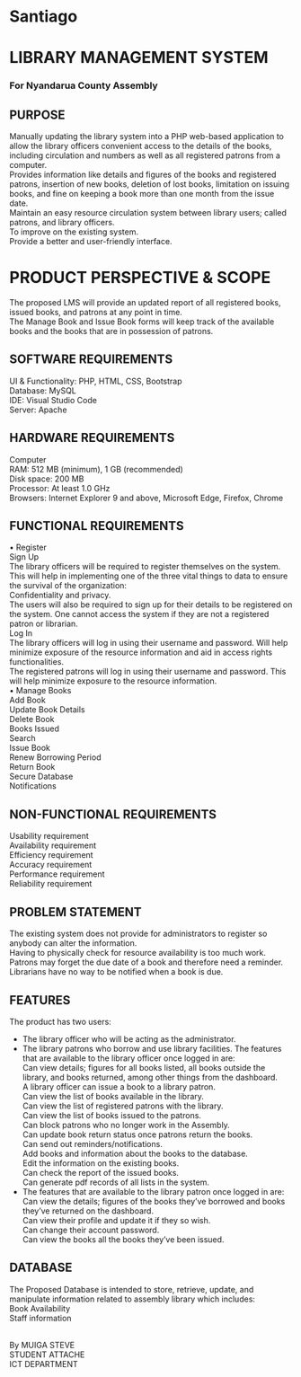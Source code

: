 # Santiago

# LIBRARY MANAGEMENT SYSTEM
### For Nyandarua County Assembly

## PURPOSE
Manually updating the library system into a PHP web-based application to allow the library 
officers convenient access to the details of the books, including circulation and numbers as 
well as all registered patrons from a computer.<br>
Provides information like details and figures of the books and registered patrons, insertion 
of new books, deletion of lost books, limitation on issuing books, and fine on keeping a book 
more than one month from the issue date.<br>
Maintain an easy resource circulation system between library users; called patrons, and 
library officers.<br>
To improve on the existing system.<br>
Provide a better and user-friendly interface.<br>
# PRODUCT PERSPECTIVE & SCOPE
The proposed LMS will provide an updated report of all registered books, issued books, and 
patrons at any point in time.<br>
The Manage Book and Issue Book forms will keep track of the available books and the 
books that are in possession of patrons.<br>
## SOFTWARE REQUIREMENTS
UI & Functionality: PHP, HTML, CSS, Bootstrap<br>
Database: MySQL<br>
IDE: Visual Studio Code<br>
Server: Apache<br>
## HARDWARE REQUIREMENTS
Computer<br>
RAM: 512 MB (minimum), 1 GB (recommended)<br>
Disk space: 200 MB <br>
Processor: At least 1.0 GHz<br>
Browsers: Internet Explorer 9 and above, Microsoft Edge, Firefox, Chrome<br>
## FUNCTIONAL REQUIREMENTS
• Register<br>
Sign Up<br>
The library officers will be required to register themselves on the system. This will help in 
implementing one of the three vital things to data to ensure the survival of the organization: <br>
Confidentiality and privacy. <br>
The users will also be required to sign up for their details to be registered on the system. 
One cannot access the system if they are not a registered patron or librarian.<br>
Log In<br>
The library officers will log in using their username and password. Will help minimize 
exposure of the resource information and aid in access rights functionalities.<br>
The registered patrons will log in using their username and password. This will help minimize 
exposure to the resource information.<br>
• Manage Books <br>
Add Book<br>
Update Book Details<br>
Delete Book<br>
Books Issued<br>
Search<br>
Issue Book<br>
Renew Borrowing Period<br>
Return Book<br>
Secure Database<br>
Notifications<br>
## NON-FUNCTIONAL REQUIREMENTS
Usability requirement<br>
Availability requirement<br>
Efficiency requirement<br>
Accuracy requirement<br>
Performance requirement<br>
Reliability requirement<br>
## PROBLEM STATEMENT
The existing system does not provide for administrators to register so anybody can alter the 
information.<br>
Having to physically check for resource availability is too much work.<br>
Patrons may forget the due date of a book and therefore need a reminder.<br>
Librarians have no way to be notified when a book is due.<br>
## FEATURES
The product has two users:<br>
- The library officer who will be acting as the administrator.<br>
- The library patrons who borrow and use library facilities.
The features that are available to the library officer once logged in are:<br>
Can view details; figures for all books listed, all books outside the library, and books returned, 
among other things from the dashboard.<br>
A library officer can issue a book to a library patron.<br>
Can view the list of books available in the library.<br>
Can view the list of registered patrons with the library.<br>
Can view the list of books issued to the patrons.<br>
Can block patrons who no longer work in the Assembly.<br>
Can update book return status once patrons return the books.<br>
Can send out reminders/notifications.<br>
Add books and information about the books to the database.<br>
Edit the information on the existing books.<br>
Can check the report of the issued books.<br>
Can generate pdf records of all lists in the system.<br>
- The features that are available to the library patron once logged in are:<br>
Can view the details; figures of the books they’ve borrowed and books they’ve returned on 
the dashboard.<br>
Can view their profile and update it if they so wish.<br>
Can change their account password.<br>
Can view the books all the books they’ve been issued.<br>
## DATABASE
The Proposed Database is intended to store, retrieve, update, and manipulate information related 
to assembly library which includes:<br>
Book Availability<br>
Staff information<br><br>

By MUIGA STEVE <br>
STUDENT ATTACHE<br>
ICT DEPARTMENT<br>
